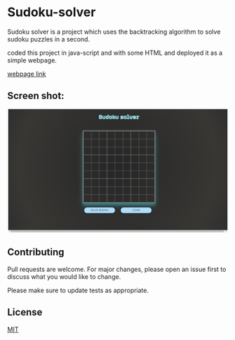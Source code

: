 # Sudoku-solver

Sudoku solver is a project which uses the backtracking algorithm to solve sudoku puzzles in a second. 

coded this project in java-script and with some HTML and deployed it as a simple webpage.

[webpage link](https://sudoku-solver-by-sanjay.vercel.app/)

## Screen shot:

<!-- ![screenshot](./images/Screenshot.png) -->
<a href="https://sudoku-solver-by-sanjay.vercel.app">
<p align="center">
  <img src="./images/Screenshot.png" alt="screenshot" width="500px" >
</p>
</a>


## Contributing
Pull requests are welcome. For major changes, please open an issue first to discuss what you would like to change.

Please make sure to update tests as appropriate.

## License
[MIT](https://github.com/chsanjay920/sudoku-solver/blob/main/LICENSE)

